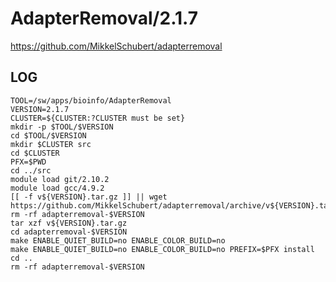 AdapterRemoval/2.1.7
====================

<https://github.com/MikkelSchubert/adapterremoval>

LOG
---

    TOOL=/sw/apps/bioinfo/AdapterRemoval
    VERSION=2.1.7
    CLUSTER=${CLUSTER:?CLUSTER must be set}
    mkdir -p $TOOL/$VERSION
    cd $TOOL/$VERSION
    mkdir $CLUSTER src
    cd $CLUSTER
    PFX=$PWD
    cd ../src
    module load git/2.10.2
    module load gcc/4.9.2
    [[ -f v${VERSION}.tar.gz ]] || wget https://github.com/MikkelSchubert/adapterremoval/archive/v${VERSION}.tar.gz
    rm -rf adapterremoval-$VERSION
    tar xzf v${VERSION}.tar.gz
    cd adapterremoval-$VERSION
    make ENABLE_QUIET_BUILD=no ENABLE_COLOR_BUILD=no
    make ENABLE_QUIET_BUILD=no ENABLE_COLOR_BUILD=no PREFIX=$PFX install
    cd ..
    rm -rf adapterremoval-$VERSION
